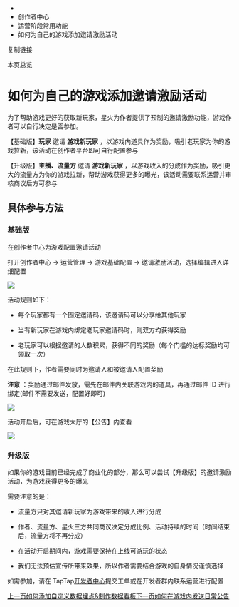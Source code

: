   * [](/)
  * 创作者中心
  * 运营阶段常用功能
  * 如何为自己的游戏添加邀请激励活动

复制链接

本页总览

# 如何为自己的游戏添加邀请激励活动

为了帮助游戏更好的获取新玩家，星火为作者提供了预制的邀请激励功能，游戏作者可以自行决定是否参加。

【基础版】**玩家** 邀请 **游戏新玩家** ，以游戏内道具作为奖励，吸引老玩家为你的游戏拉新，该活动在创作者平台即可自行配置参与

【升级版】**主播、流量方** 邀请 **游戏新玩家**
，以游戏收入的分成作为奖励，吸引更大的流量方为你的游戏拉新，帮助游戏获得更多的曝光，该活动需要联系运营并审核商议后方可参与

## 具体参与方法[​](/Manual/Developer/OpStage/InvitationSystem#具体参与方法 "具体参与方法的直接链接")

### 基础版[​](/Manual/Developer/OpStage/InvitationSystem#基础版 "基础版的直接链接")

在创作者中心为游戏配置邀请活动

打开创作者中心 → 运营管理 → 游戏基础配置 → 邀请激励活动，选择编辑进入详细配置

![](/assets/images/邀请入口-bc3ed9219b1366128a5e26801da66199.jpg)

活动规则如下：

  * 每个玩家都有一个固定邀请码，该邀请码可以分享给其他玩家

  * 当有新玩家在游戏内绑定老玩家邀请码时，则双方均获得奖励

  * 老玩家可以根据邀请的人数积累，获得不同的奖励（每个门槛的达标奖励均可领取一次）

在此规则下，作者需要同时为邀请人和被邀请人配置奖励

**注意** ：奖励通过邮件发放，需先在邮件内关联游戏内的道具，再通过邮件 ID 进行绑定(邮件不需要发送，配置好即可)

![](/assets/images/邀请编辑-12af65e579a1dd8f52beb2568e3d2bf1.png)

活动开启后，可在游戏大厅的【公告】内查看

![](/assets/images/展示-09822e06f11005bb77b0456537c3e40d.png)

### 升级版[​](/Manual/Developer/OpStage/InvitationSystem#升级版 "升级版的直接链接")

如果你的游戏目前已经完成了商业化的部分，那么可以尝试【升级版】的邀请激励活动，为游戏获得更多的曝光

需要注意的是：

  * 流量方只对其邀请新玩家为游戏带来的收入进行分成

  * 作者、流量方、星火三方共同商议决定分成比例、活动持续的时间（时间结束后，流量方将不再分成）

  * 在活动开启期间内，游戏需要保持在上线可游玩的状态

  * 我们无法预估宣传所带来效果，所以作者需要结合游戏的自身情况谨慎选择

如需参加，请在 TapTap[开发者中心](https://developer.taptap.cn/)提交工单或在开发者群内联系运营进行配置

[上一页如何添加自定义数据埋点&制作数据看板](/Manual/Developer/OpStage/CustomizedData)[下一页如何在游戏内发送日常公告](/Manual/Developer/OpStage/DailyAnnouncements)


